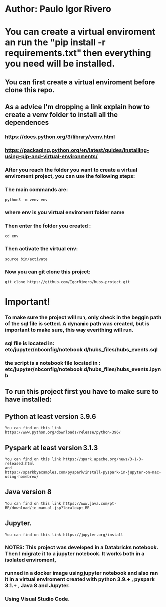 # Author: Paulo Igor Rivero




# You can create a virtual enviroment an run the "pip install -r requirements.txt" then everything you need will be installed.
## You can first create a virtual enviroment before clone this repo.
## As a advice I'm dropping a link explain how to create a venv folder to install all the dependences
### https://docs.python.org/3/library/venv.html
### https://packaging.python.org/en/latest/guides/installing-using-pip-and-virtual-environments/
### After you reach the folder you want to create a virtual enviroment project, you can use the following steps:
### The main commands are: 
    python3 -m venv env
### where env is you virtual enviroment folder name
### Then enter the folder you created : 
    cd env
### Then activate the virtual env:
    source bin/activate
### Now you can git clone this project: 
    git clone https://github.com/IgorRivero/hubs-project.git

# Important!
### To make sure the project will run, only check in the beggin path of the sql file is setted. A dynamic path was created, but is important to make sure, this way everithing will run.
### sql file is located in: etc/jupyter/nbconfig/notebook.d/hubs_files/hubs_events.sql
### the script is a notebook file located in : etc/jupyter/nbconfig/notebook.d/hubs_files/hubs_events.ipynb


## To run this project first you have to make sure to have installed:
## Python at least version 3.9.6
    You can find on this link https://www.python.org/downloads/release/python-396/
## Pyspark at least version 3.1.3
    You can find on this link https://spark.apache.org/news/3-1-3-released.html
    and
    https://sparkbyexamples.com/pyspark/install-pyspark-in-jupyter-on-mac-using-homebrew/
## Java version 8
    You can find on this link https://www.java.com/pt-BR/download/ie_manual.jsp?locale=pt_BR
## Jupyter.
    You can find on this link https://jupyter.org/install

### NOTES: This project was developed in a Databricks notebook. Then I migrate it to a jupyter notebook. It works both in a isolated enviroment, 
### runned in a docker image using jupyter notebook and also ran it in a virtual enviroment created with python 3.9.+ , pyspark 3.1.+ , Java 8 and Jupyter. 
### Using Visual Studio Code. 



